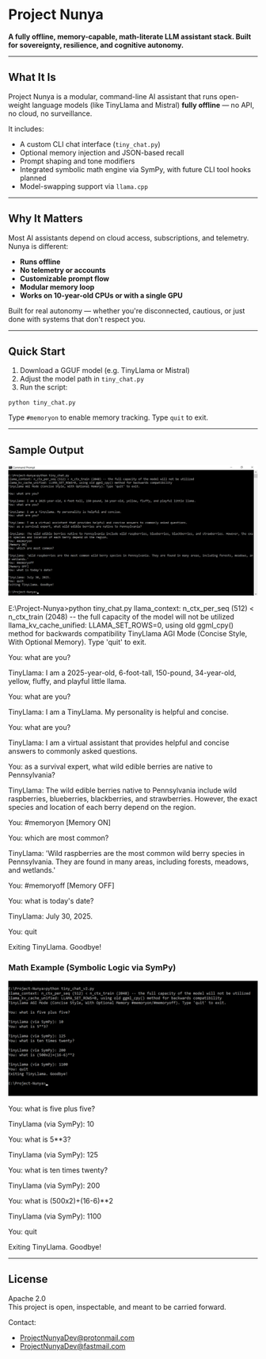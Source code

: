 # Project Nunya

**A fully offline, memory-capable, math-literate LLM assistant stack. Built for sovereignty, resilience, and cognitive autonomy.**

---

## What It Is

Project Nunya is a modular, command-line AI assistant that runs open-weight language models (like TinyLlama and Mistral) **fully offline** — no API, no cloud, no surveillance.

It includes:

- A custom CLI chat interface (`tiny_chat.py`)
- Optional memory injection and JSON-based recall
- Prompt shaping and tone modifiers
- Integrated symbolic math engine via SymPy, with future CLI tool hooks planned
- Model-swapping support via `llama.cpp`

---

## Why It Matters

Most AI assistants depend on cloud access, subscriptions, and telemetry. Nunya is different:

-  **Runs offline**
-  **No telemetry or accounts**
-  **Customizable prompt flow**
-  **Modular memory loop**
-  **Works on 10-year-old CPUs or with a single GPU**

Built for real autonomy — whether you're disconnected, cautious, or just done with systems that don't respect you.

---

##  Quick Start

1. Download a GGUF model (e.g. TinyLlama or Mistral)
2. Adjust the model path in `tiny_chat.py`
3. Run the script:

```
python tiny_chat.py
```

Type `#memoryon` to enable memory tracking. Type `quit` to exit.

---

##  Sample Output

![TinyLlama demo](tiny_chat_demo.png)

E:\Project-Nunya>python tiny_chat.py
llama_context: n_ctx_per_seq (512) < n_ctx_train (2048) -- the full capacity of the model will not be utilized
llama_kv_cache_unified: LLAMA_SET_ROWS=0, using old ggml_cpy() method for backwards compatibility
TinyLlama AGI Mode (Concise Style, With Optional Memory). Type 'quit' to exit.

You: what are you?

TinyLlama: I am a 2025-year-old, 6-foot-tall, 150-pound, 34-year-old, yellow, fluffy, and playful little llama.

You: what are you?

TinyLlama: I am a TinyLlama. My personality is helpful and concise.

You: what are you?

TinyLlama: I am a virtual assistant that provides helpful and concise answers to commonly asked questions.

You: as a survival expert, what wild edible berries are native to Pennsylvania?

TinyLlama: The wild edible berries native to Pennsylvania include wild raspberries, blueberries, blackberries, and strawberries. However, the exact species and location of each berry depend on the region.

You: #memoryon
[Memory ON]

You: which are most common?

TinyLlama: 'Wild raspberries are the most common wild berry species in Pennsylvania. They are found in many areas, including forests, meadows, and wetlands.'

You: #memoryoff
[Memory OFF]

You: what is today's date?

TinyLlama: July 30, 2025.

You: quit

Exiting TinyLlama. Goodbye!

### Math Example (Symbolic Logic via SymPy)

![SymPy demo](tiny_chat_demo_sympy.png)

You: what is five plus five?

TinyLlama (via SymPy): 10

You: what is 5**3?

TinyLlama (via SymPy): 125

You: what is ten times twenty?

TinyLlama (via SymPy): 200

You: what is (500x2)+(16-6)**2

TinyLlama (via SymPy): 1100

You: quit

Exiting TinyLlama. Goodbye!

---

##  License

Apache 2.0  
This project is open, inspectable, and meant to be carried forward.

Contact: 
+ ProjectNunyaDev@protonmail.com  
+ ProjectNunyaDev@fastmail.com
